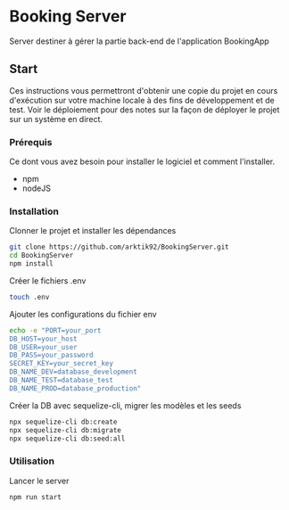 # Booking Server

Server destiner à gérer la partie back-end de l'application BookingApp

## Start

Ces instructions vous permettront d'obtenir une copie du projet en cours d'exécution sur votre machine locale à des fins de développement et de test. Voir le déploiement pour des notes sur la façon de déployer le projet sur un système en direct.

### Prérequis

Ce dont vous avez besoin pour installer le logiciel et comment l'installer.
- npm
- nodeJS

### Installation

Clonner le projet et installer les dépendances
```bash
git clone https://github.com/arktik92/BookingServer.git
cd BookingServer
npm install
```
Créer le fichiers .env
```bash
touch .env
```

Ajouter les configurations du fichier env
```bash
echo -e "PORT=your_port
DB_HOST=your_host
DB_USER=your_user
DB_PASS=your_password
SECRET_KEY=your_secret_key
DB_NAME_DEV=database_development
DB_NAME_TEST=database_test
DB_NAME_PROD=database_production"
```

Créer la DB avec sequelize-cli, migrer les modèles et les seeds
```bash
npx sequelize-cli db:create
npx sequelize-cli db:migrate
npx sequelize-cli db:seed:all
```

### Utilisation 

Lancer le server
```bash
npm run start
```
